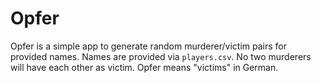 # Opfer

Opfer is a simple app to generate random murderer/victim pairs for provided names.
Names are provided via `players.csv`. No two murderers will have each other as victim.
Opfer means "victims" in German.
